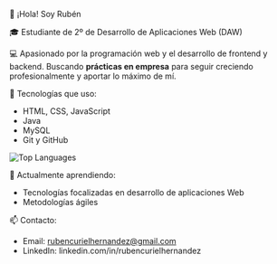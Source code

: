 👋 ¡Hola! Soy Rubén

🎓 Estudiante de 2º de Desarrollo de Aplicaciones Web (DAW)

💻 Apasionado por la programación web y el desarrollo de frontend y backend. Buscando **prácticas en empresa** para seguir creciendo profesionalmente y aportar lo máximo de mí.

🚀 Tecnologías que uso:
- HTML, CSS, JavaScript
- Java
- MySQL
- Git y GitHub

![Top Languages](https://github-readme-stats.vercel.app/api/top-langs/?username=Ruben-Develop&layout=compact&theme=default)


🧠 Actualmente aprendiendo:
- Tecnologías focalizadas en desarrollo de aplicaciones Web
- Metodologías ágiles

📫 Contacto:
- Email: rubencurielhernandez@gmail.com
- LinkedIn: linkedin.com/in/rubencurielhernandez
